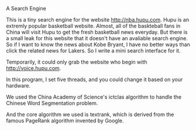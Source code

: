 A Search Engine

This is a tiny search engine for the website http://nba.hupu.com.
Hupu is an extremly popular basketball website. Almost, all of the baskteball fans in China will visit Hupu to get the fresh basketball news everyday. But there is a small leak for this website that it doesn't have an avaliable search engine. So if I want to know the news about Kobe Bryant, I have no better ways than click the related news for Lakers. So I write a mini search interface for it.

Temporarily, it could only grab the website who begin with http://voice.hupu.com.

In this program, I set five threads, and you could change it based on your hardware.

We used the China Academy of Science's ictclas algorithm to handle the Chinese Word Segmentation problem.

And the core algorithm we used is textrank, which is derived from the famous PageRank algorithm invented by Google.

